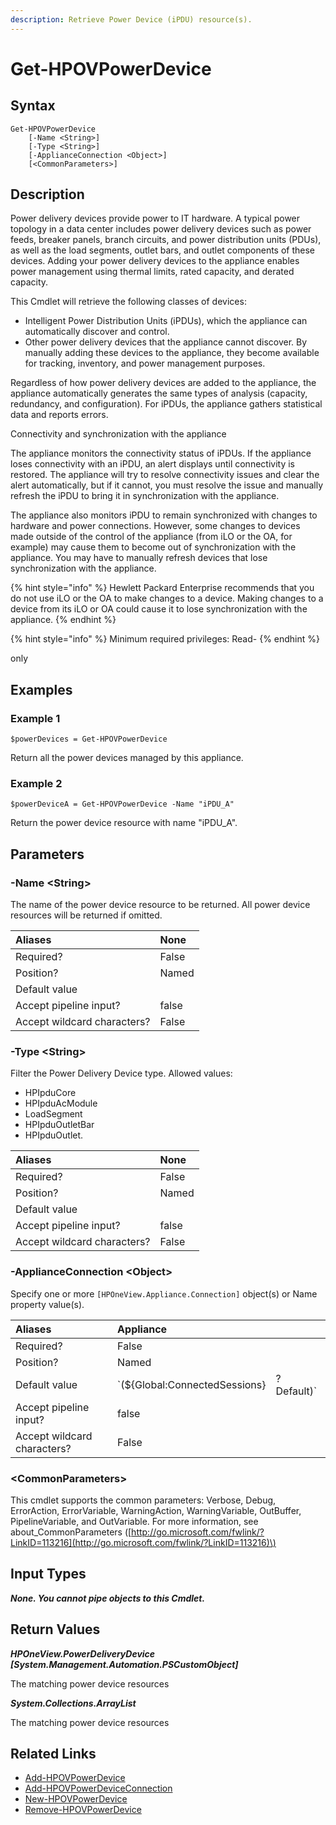 ```yaml
---
description: Retrieve Power Device (iPDU) resource(s).
---
```


# Get-HPOVPowerDevice

## Syntax

```text
Get-HPOVPowerDevice
    [-Name <String>]
    [-Type <String>]
    [-ApplianceConnection <Object>]
    [<CommonParameters>]
```

## Description

Power delivery devices provide power to IT hardware. A typical power topology in a data center includes power delivery devices such as power feeds, breaker panels, branch circuits, and power distribution units \(PDUs\), as well as the load segments, outlet bars, and outlet components of these devices. Adding your power delivery devices to the appliance enables power management using thermal limits, rated capacity, and derated capacity.

This Cmdlet will retrieve the following classes of devices:

* Intelligent Power Distribution Units \(iPDUs\), which the appliance can automatically discover and control.
* Other power delivery devices that the appliance cannot discover. By manually adding these devices to the appliance, they become available for tracking, inventory, and power management purposes.

Regardless of how power delivery devices are added to the appliance, the appliance automatically generates the same types of analysis \(capacity, redundancy, and configuration\). For iPDUs, the appliance gathers statistical data and reports errors.

Connectivity and synchronization with the appliance

The appliance monitors the connectivity status of iPDUs. If the appliance loses connectivity with an iPDU, an alert displays until connectivity is restored. The appliance will try to resolve connectivity issues and clear the alert automatically, but if it cannot, you must resolve the issue and manually refresh the iPDU to bring it in synchronization with the appliance.

The appliance also monitors iPDU to remain synchronized with changes to hardware and power connections. However, some changes to devices made outside of the control of the appliance \(from iLO or the OA, for example\) may cause them to become out of synchronization with the appliance. You may have to manually refresh devices that lose synchronization with the appliance.

{% hint style="info" %}
Hewlett Packard Enterprise recommends that you do not use iLO or the OA to make changes to a device. Making changes to a device from its iLO or OA could cause it to lose synchronization with the appliance.
{% endhint %}

{% hint style="info" %}
Minimum required privileges: Read-
{% endhint %}

only

## Examples

### Example 1

```text
$powerDevices = Get-HPOVPowerDevice
```

Return all the power devices managed by this appliance.

### Example 2

```text
$powerDeviceA = Get-HPOVPowerDevice -Name "iPDU_A"
```

Return the power device resource with name "iPDU\_A".

## Parameters

### -Name &lt;String&gt;

The name of the power device resource to be returned. All power device resources will be returned if omitted.

| Aliases | None |
| :--- | :--- |
| Required? | False |
| Position? | Named |
| Default value |  |
| Accept pipeline input? | false |
| Accept wildcard characters? | False |

### -Type &lt;String&gt;

Filter the Power Delivery Device type. Allowed values:

* HPIpduCore
* HPIpduAcModule
* LoadSegment
* HPIpduOutletBar
* HPIpduOutlet.

| Aliases | None |
| :--- | :--- |
| Required? | False |
| Position? | Named |
| Default value |  |
| Accept pipeline input? | false |
| Accept wildcard characters? | False |

### -ApplianceConnection &lt;Object&gt;

Specify one or more `[HPOneView.Appliance.Connection]` object\(s\) or Name property value\(s\).

| Aliases | Appliance |  |
| :--- | :--- | :--- |
| Required? | False |  |
| Position? | Named |  |
| Default value | \`\(${Global:ConnectedSessions} | ? Default\)\` |
| Accept pipeline input? | false |  |
| Accept wildcard characters? | False |  |

### &lt;CommonParameters&gt;

This cmdlet supports the common parameters: Verbose, Debug, ErrorAction, ErrorVariable, WarningAction, WarningVariable, OutBuffer, PipelineVariable, and OutVariable. For more information, see about\_CommonParameters \([http://go.microsoft.com/fwlink/?LinkID=113216](http://go.microsoft.com/fwlink/?LinkID=113216)\)

## Input Types

_**None. You cannot pipe objects to this Cmdlet.**_

## Return Values

_**HPOneView.PowerDeliveryDevice \[System.Management.Automation.PSCustomObject\]**_

The matching power device resources

_**System.Collections.ArrayList**_ 

The matching power device resources

## Related Links

* [Add-HPOVPowerDevice](add-hpovpowerdevice.md)
* [Add-HPOVPowerDeviceConnection](https://github.com/HewlettPackard/POSH-HPOneView-docs/tree/2c3cd0d508b6cdba6336a27d496637fc71c6ce4c/docs/cmdlets/v5.00/facilities/add-hpovpowerdeviceconnection.md)
* [New-HPOVPowerDevice](https://github.com/HewlettPackard/POSH-HPOneView-docs/tree/2c3cd0d508b6cdba6336a27d496637fc71c6ce4c/docs/cmdlets/v5.00/facilities/new-hpovpowerdevice.md)
* [Remove-HPOVPowerDevice](https://github.com/HewlettPackard/POSH-HPOneView-docs/tree/2c3cd0d508b6cdba6336a27d496637fc71c6ce4c/docs/cmdlets/v5.00/facilities/remove-hpovpowerdevice.md)

